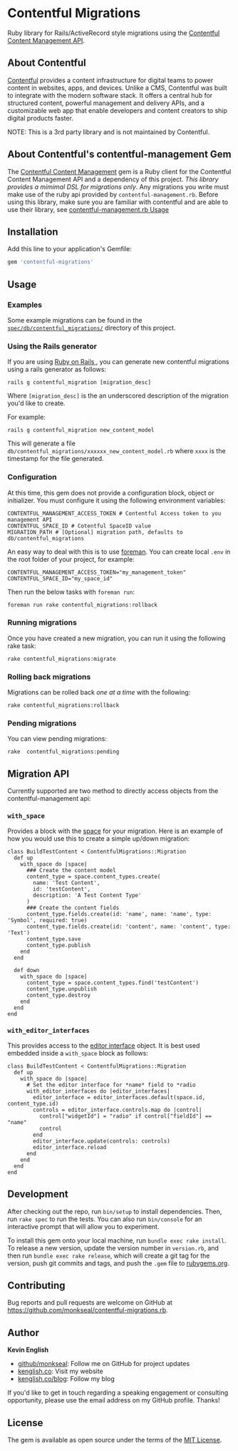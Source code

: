 # Contentful Migrations

Ruby library for Rails/ActiveRecord style migrations using the [Contentful Content Management API](https://github.com/contentful/contentful-management.rb).

## About Contentful

[Contentful](https://www.contentful.com) provides a content infrastructure for digital teams to power content in websites, apps, and devices. Unlike a CMS, Contentful was built to integrate with the modern software stack. It offers a central hub for structured content, powerful management and delivery APIs, and a customizable web app that enable developers and content creators to ship digital products faster.

NOTE: This is a 3rd party library and is not maintained by Contentful.

## About Contentful's contentful-management Gem

The [Contentful Content Management](https://github.com/contentful/contentful-management.rb) gem is a Ruby client for the Contentful Content Management API and a dependency of this project. _This library provides a mimimal DSL for migrations only_. Any migrations you write must make use of the ruby api provided by `contentful-management.rb`. Before using this library, make sure you are familiar with contentful and are able to use their library, see [contentful-management.rb Usage]( https://github.com/contentful/contentful-management.rb#usage)

## Installation

Add this line to your application's Gemfile:
```ruby
gem 'contentful-migrations'
```

## Usage

### Examples
Some example migrations can be found in the [```spec/db/contentful_migrations/```](https://github.com/monkseal/contentful-migrations.rb/tree/master/spec/db/contentful_migrations) directory of this project.

### Using the Rails generator

If you are using [Ruby on Rails ](http://api.rubyonrails.org/), you can generate new contentful migrations using a rails generator as follows:
```
rails g contentful_migration [migration_desc]
```
Where `[migration_desc]` is the an underscored description of the migration you'd like to create.

For example:
```
rails g contentful_migration new_content_model
```

This will generate a file `db/contentful_migrations/xxxxxx_new_content_model.rb` where `xxxx` is the timestamp for the file generated.

### Configuration

At this time, this gem does not provide a configuration block, object or initializer. You must configure it using the following environment variables:

```
CONTENTFUL_MANAGEMENT_ACCESS_TOKEN # Contentful Access token to you management API
CONTENTFUL_SPACE_ID # Cotentful SpaceID value
MIGRATION_PATH # [Optional] migration path, defaults to db/contentful_migrations
```
An easy way to deal with this is to use  [foreman](https://github.com/ddollar/foreman). You can create local `.env` in the root folder of your project, for example:
```
CONTENTFUL_MANAGEMENT_ACCESS_TOKEN="my_management_token"
CONTENTFUL_SPACE_ID="my_space_id"
```

Then run the below tasks with `foreman run`:
```
foreman run rake contentful_migrations:rollback
```

### Running migrations
Once you have created a new migration, you can run it using the following rake task:

```
rake contentful_migrations:migrate
```

### Rolling back migrations
Migrations can be rolled back _one at a time_ with the following:

```
rake contentful_migrations:rollback
```

### Pending migrations

You can view pending migrations:

```
rake  contentful_migrations:pending
```

## Migration API
Currently supported are two method to directly access objects from the contentful-management api:

### `with_space`

Provides a block with the [space](https://github.com/contentful/contentful-management.rb#spaces) for your migration. Here is an example of how you would use this to create a simple up/down migration:

```
class BuildTestContent < ContentfulMigrations::Migration
  def up
    with_space do |space|
      ### Create the content model
      content_type = space.content_types.create(
        name: 'Test Content',
        id: 'testContent',
        description: 'A Test Content Type'
      )
      ### Create the content fields
      content_type.fields.create(id: 'name', name: 'name', type: 'Symbol', required: true)
      content_type.fields.create(id: 'content', name: 'content', type: 'Text')
      content_type.save
      content_type.publish
    end
  end

  def down
    with_space do |space|
      content_type = space.content_types.find('testContent')
      content_type.unpublish
      content_type.destroy
    end
  end
end
```
### `with_editor_interfaces`

This provides access to the [editor interface](https://github.com/contentful/contentful-management.rb#editor-interface) object. It is best used embedded inside a `with_space` block as follows:

```
class BuildTestContent < ContentfulMigrations::Migration
  def up
    with_space do |space|
      # Set the editor interface for *name* field to *radio
      with_editor_interfaces do |editor_interfaces|
        editor_interface = editor_interfaces.default(space.id, content_type.id)
        controls = editor_interface.controls.map do |control|
          control["widgetId"] = "radio" if control["fieldId"] == "name"
          control
        end
        editor_interface.update(controls: controls)
        editor_interface.reload
      end
    end
  end
end
```

## Development

After checking out the repo, run `bin/setup` to install dependencies. Then, run `rake spec` to run the tests. You can also run `bin/console` for an interactive prompt that will allow you to experiment.

To install this gem onto your local machine, run `bundle exec rake install`. To release a new version, update the version number in `version.rb`, and then run `bundle exec rake release`, which will create a git tag for the version, push git commits and tags, and push the `.gem` file to [rubygems.org](https://rubygems.org).

## Contributing

Bug reports and pull requests are welcome on GitHub at https://github.com/monkseal/contentful-migrations.rb.

## Author

**Kevin English**

* [github/monkseal](https://github.com/monkseal): Follow me on GitHub for project updates
* [kenglish.co](http://kenglish.co): Visit my website
* [kenglish.co/blog](http://kenglish.co/blog): Follow my blog

If you'd like to get in touch regarding a speaking engagement or consulting opportunity, please use the email address on my GitHub profile. Thanks!

## License

The gem is available as open source under the terms of the [MIT License](https://opensource.org/licenses/MIT).
